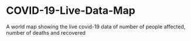# COVID-19-Live-Data-Map
A world map showing the live covid-19 data of number of people affected, number of deaths and recovered
